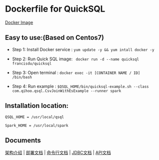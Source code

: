 # Dockerfile for QuickSQL

[Docker Image](https://hub.docker.com/r/francisdu/quicksql)

## Easy to use:(Based on Centos7)

- Step 1:
Install Docker service : `yum update -y && yum intall docker -y`

- Step 2:
Run Quick SQL image: ` docker run -d --name quicksql francisdu/quicksql`

- Step 3:
Open terminal : `docker exec -it [CONTAINER NAME / ID] /bin/bash`

- Step 4:
Run example : `$QSQL_HOME/bin/quicksql-example.sh --class com.qihoo.qsql.CsvJoinWithEsExample --runner spark`

## Installation location:

`QSQL_HOME = /usr/local/qsql`

`Spark_HOME = /usr/local/spark`

## Documents

[架构介绍](../doc/README文档.md) | [部署文档](../doc/BUILD文档.md) | [命令行文档](../doc/CLI文档.md) | [JDBC文档](../doc/JDBC文档.md) | [API文档](../doc/API文档.md)